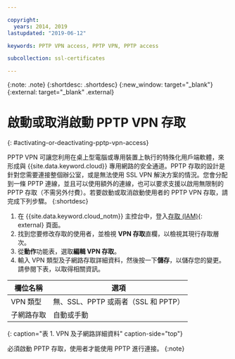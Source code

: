 ```yaml
---

copyright:
  years: 2014, 2019
lastupdated: "2019-06-12"

keywords: PPTP VPN access, PPTP VPN, PPTP access

subcollection: ssl-certificates

---
```


{:note: .note}
{:shortdesc: .shortdesc}
{:new_window: target="_blank"}
{:external: target="_blank" .external}

# 啟動或取消啟動 PPTP VPN 存取
{: #activating-or-deactivating-pptp-vpn-access}

PPTP VPN 可讓您利用在桌上型電腦或專用裝置上執行的特殊化用戶端軟體，來形成與 {{site.data.keyword.cloud}} 專用網路的安全通道。PPTP 存取的設計是針對您需要連接整個辦公室，或是無法使用 SSL VPN 解決方案的情況。您會分配到一條 PPTP 連線，並且可以使用額外的連線，也可以要求支援以啟用無限制的 PPTP 存取（不需另外付費）。若要啟動或取消啟動使用者的 PPTP VPN 存取，請完成下列步驟。
{:shortdesc}

1. 在 {{site.data.keyword.cloud_notm}} 主控台中，登入[存取 (IAM)](https://cloud.ibm.com/iam/overview){: external} 頁面。
2. 找到您要修改存取的使用者，並檢視 **VPN 存取**直欄，以檢視其現行存取層次。
3. 從**動作**功能表，選取**編輯 VPN 存取**。
4. 輸入 VPN 類型及子網路存取詳細資料，然後按一下**儲存**，以儲存您的變更。請參閱下表，以取得相關資訊。

|欄位名稱|選項|
| -----------| ------------ |
|VPN 類型|無、SSL、PPTP 或兩者（SSL 和 PPTP）|
|子網路存取|自動或手動|           
{: caption="表 1. VPN 及子網路詳細資料" caption-side="top"}   

必須啟動 PPTP 存取，使用者才能使用 PPTP 進行連接。
{:note}
